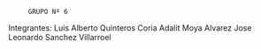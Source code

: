          GRUPO Nº 6
Integrantes:
Luis Alberto Quinteros Coria
Adalit Moya Alvarez
Jose Leonardo Sanchez Villarroel

